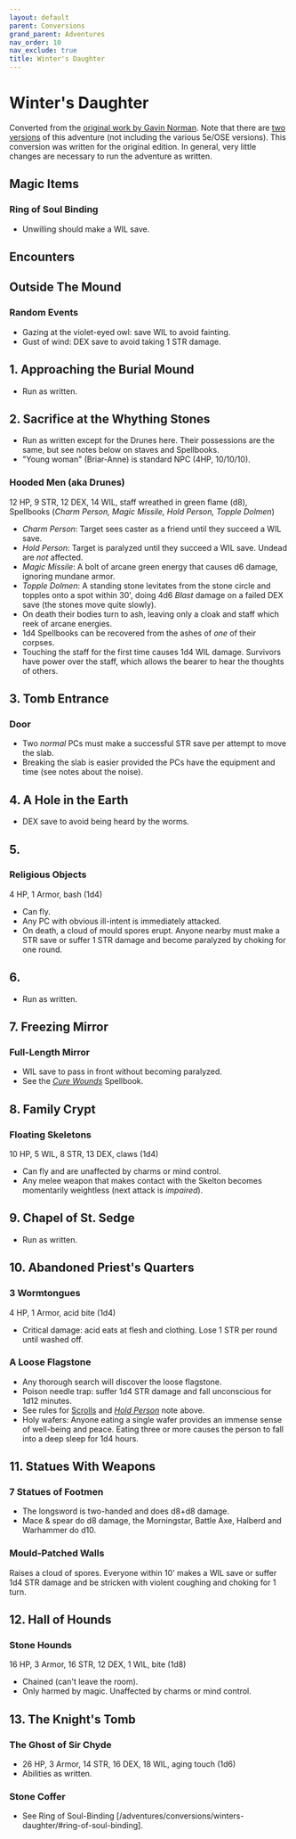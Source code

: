 ```yaml
---
layout: default
parent: Conversions
grand_parent: Adventures
nav_order: 10
nav_exclude: true
title: Winter's Daughter
---
```


# Winter's Daughter

Converted from the [original work by Gavin Norman](https://necroticgnome.com/products/dolmenwood-winters-daughter). Note that there are [two versions](https://necroticgnome.com/blogs/news/winters-daughter) of this adventure (not including the various 5e/OSE versions). This conversion was written for the original edition. In general, very little changes are necessary to run the adventure as written.

## Magic Items
### Ring of Soul Binding
- Unwilling should make a WIL save.

## Encounters

## Outside The Mound
### Random Events
- Gazing at the violet-eyed owl: save WIL to avoid fainting.
- Gust of wind: DEX save to avoid taking 1 STR damage.

## 1. Approaching the Burial Mound
- Run as written.

## 2. Sacrifice at the Whything Stones
- Run as written except for the Drunes here. Their possessions are the same, but see notes below on staves and Spellbooks.
- "Young woman" (Briar-Anne) is standard NPC (4HP, 10/10/10).

### Hooded Men (aka Drunes)
12 HP, 9 STR, 12 DEX, 14 WIL, staff wreathed in green flame (d8), Spellbooks (_Charm Person, Magic Missile, Hold Person, Topple Dolmen_)  
- _Charm Person_: Target sees caster as a friend until they succeed a WIL save.
- _Hold Person_: Target is paralyzed until they succeed a WIL save. Undead are _not_ affected.
- _Magic Missile_: A bolt of arcane green energy that causes d6 damage, ignoring mundane armor.
- _Topple Dolmen_: A standing stone levitates from the stone circle and topples onto a spot within 30', doing 4d6 _Blast_ damage on a failed DEX save (the stones move quite slowly).
- On death their bodies turn to ash, leaving only a cloak and staff which reek of arcane energies.
- 1d4 Spellbooks can be recovered from the ashes of _one_ of their corpses.
- Touching the staff for the first time causes 1d4 WIL damage. Survivors have power over the staff, which allows the bearer to hear the thoughts of others.

## 3. Tomb Entrance
### Door
- Two _normal_ PCs must make a successful STR save per attempt to move the slab.
- Breaking the slab is easier provided the PCs have the equipment and time (see notes about the noise).

## 4. A Hole in the Earth
- DEX save to avoid being heard by the worms.

## 5.
### Religious Objects
4 HP, 1 Armor, bash (1d4)
- Can fly.
- Any PC with obvious ill-intent is immediately attacked.
- On death, a cloud of mould spores erupt. Anyone nearby must make a STR save or suffer 1 STR damage and become paralyzed by choking for one round.

## 6.
- Run as written.

## 7. Freezing Mirror
### Full-Length Mirror
- WIL save to pass in front without becoming paralyzed.
- See the _[Cure Wounds](/cairn-srd#100-spells)_ Spellbook.

## 8. Family Crypt
### Floating Skeletons
10 HP, 5 WIL, 8 STR, 13 DEX, claws (1d4)
- Can fly and are unaffected by charms or mind control.
- Any melee weapon that makes contact with the Skelton becomes momentarily weightless (next attack is _impaired_).

## 9. Chapel of St. Sedge
- Run as written.

## 10. Abandoned Priest's Quarters
### 3 Wormtongues
4 HP, 1 Armor, acid bite (1d4)
- Critical damage: acid eats at flesh and clothing. Lose 1 STR per round until washed off.

### A Loose Flagstone
- Any thorough search will discover the loose flagstone.
- Poison needle trap: suffer 1d4 STR damage and fall unconscious for 1d12 minutes.
- See rules for [Scrolls](/cairn-srd/#magic) and [_Hold Person_](/adventures/conversions/winters-daughter/#hooded-men-aka-drunes) note above.
- Holy wafers: Anyone eating a single wafer provides an immense sense of well-being and peace. Eating three or more causes the person to fall into a deep sleep for 1d4 hours.

## 11. Statues With Weapons
### 7 Statues of Footmen
- The longsword is two-handed and does d8+d8 damage.
- Mace & spear do d8 damage, the Morningstar, Battle Axe, Halberd and Warhammer do d10.

### Mould-Patched Walls
Raises a cloud of spores. Everyone within 10' makes a WIL save or suffer 1d4 STR damage and be stricken with violent coughing and choking for 1 turn.

## 12. Hall of Hounds
### Stone Hounds
16 HP, 3 Armor, 16 STR, 12 DEX, 1 WIL, bite (1d8)
- Chained (can't leave the room).
- Only harmed by magic. Unaffected by charms or mind control.

## 13. The Knight's Tomb
### The Ghost of Sir Chyde
- 26 HP, 3 Armor, 14 STR, 16 DEX, 18 WIL, aging touch (1d6)
- Abilities as written.

### Stone Coffer
- See Ring of Soul-Binding [/adventures/conversions/winters-daughter/#ring-of-soul-binding].
